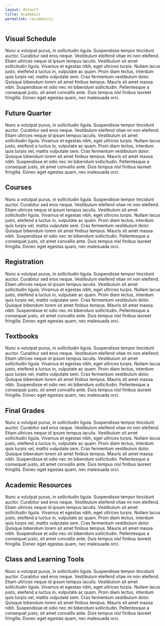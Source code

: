 ```yaml
---
layout: default
title: Academics
permalink: /academics/
---
```


<div class="myuw-card">
    <h2>Visual Schedule</h2>
    Nunc a volutpat purus, in sollicitudin ligula. Suspendisse tempor tincidunt auctor. Curabitur sed eros neque. Vestibulum eleifend vitae mi non eleifend. Etiam ultrices neque id ipsum tempus iaculis. Vestibulum sit amet sollicitudin ligula. Vivamus et egestas nibh, eget ultrices turpis. Nullam lacus justo, eleifend a luctus in, vulputate ac quam. Proin diam lectus, interdum quis turpis vel, mattis vulputate sem. Cras fermentum vestibulum dolor. Quisque bibendum lorem sit amet finibus tempus. Mauris sit amet massa nibh. Suspendisse et odio nec mi bibendum sollicitudin. Pellentesque a consequat justo, sit amet convallis ante. Duis tempus nisl finibus laoreet fringilla. Donec eget egestas quam, nec malesuada orci.
</div>

<div class="myuw-card">
    <h2>Future Quarter</h2>
    Nunc a volutpat purus, in sollicitudin ligula. Suspendisse tempor tincidunt auctor. Curabitur sed eros neque. Vestibulum eleifend vitae mi non eleifend. Etiam ultrices neque id ipsum tempus iaculis. Vestibulum sit amet sollicitudin ligula. Vivamus et egestas nibh, eget ultrices turpis. Nullam lacus justo, eleifend a luctus in, vulputate ac quam. Proin diam lectus, interdum quis turpis vel, mattis vulputate sem. Cras fermentum vestibulum dolor. Quisque bibendum lorem sit amet finibus tempus. Mauris sit amet massa nibh. Suspendisse et odio nec mi bibendum sollicitudin. Pellentesque a consequat justo, sit amet convallis ante. Duis tempus nisl finibus laoreet fringilla. Donec eget egestas quam, nec malesuada orci.
</div>

<div class="myuw-card">
    <h2>Courses</h2>
    Nunc a volutpat purus, in sollicitudin ligula. Suspendisse tempor tincidunt auctor. Curabitur sed eros neque. Vestibulum eleifend vitae mi non eleifend. Etiam ultrices neque id ipsum tempus iaculis. Vestibulum sit amet sollicitudin ligula. Vivamus et egestas nibh, eget ultrices turpis. Nullam lacus justo, eleifend a luctus in, vulputate ac quam. Proin diam lectus, interdum quis turpis vel, mattis vulputate sem. Cras fermentum vestibulum dolor. Quisque bibendum lorem sit amet finibus tempus. Mauris sit amet massa nibh. Suspendisse et odio nec mi bibendum sollicitudin. Pellentesque a consequat justo, sit amet convallis ante. Duis tempus nisl finibus laoreet fringilla. Donec eget egestas quam, nec malesuada orci.
</div>

<div class="myuw-card">
    <h2>Registration</h2>
    Nunc a volutpat purus, in sollicitudin ligula. Suspendisse tempor tincidunt auctor. Curabitur sed eros neque. Vestibulum eleifend vitae mi non eleifend. Etiam ultrices neque id ipsum tempus iaculis. Vestibulum sit amet sollicitudin ligula. Vivamus et egestas nibh, eget ultrices turpis. Nullam lacus justo, eleifend a luctus in, vulputate ac quam. Proin diam lectus, interdum quis turpis vel, mattis vulputate sem. Cras fermentum vestibulum dolor. Quisque bibendum lorem sit amet finibus tempus. Mauris sit amet massa nibh. Suspendisse et odio nec mi bibendum sollicitudin. Pellentesque a consequat justo, sit amet convallis ante. Duis tempus nisl finibus laoreet fringilla. Donec eget egestas quam, nec malesuada orci.
</div>

<div class="myuw-card">
    <h2>Textbooks</h2>
    Nunc a volutpat purus, in sollicitudin ligula. Suspendisse tempor tincidunt auctor. Curabitur sed eros neque. Vestibulum eleifend vitae mi non eleifend. Etiam ultrices neque id ipsum tempus iaculis. Vestibulum sit amet sollicitudin ligula. Vivamus et egestas nibh, eget ultrices turpis. Nullam lacus justo, eleifend a luctus in, vulputate ac quam. Proin diam lectus, interdum quis turpis vel, mattis vulputate sem. Cras fermentum vestibulum dolor. Quisque bibendum lorem sit amet finibus tempus. Mauris sit amet massa nibh. Suspendisse et odio nec mi bibendum sollicitudin. Pellentesque a consequat justo, sit amet convallis ante. Duis tempus nisl finibus laoreet fringilla. Donec eget egestas quam, nec malesuada orci.
</div>

<div class="myuw-card">
    <h2>Final Grades</h2>
    Nunc a volutpat purus, in sollicitudin ligula. Suspendisse tempor tincidunt auctor. Curabitur sed eros neque. Vestibulum eleifend vitae mi non eleifend. Etiam ultrices neque id ipsum tempus iaculis. Vestibulum sit amet sollicitudin ligula. Vivamus et egestas nibh, eget ultrices turpis. Nullam lacus justo, eleifend a luctus in, vulputate ac quam. Proin diam lectus, interdum quis turpis vel, mattis vulputate sem. Cras fermentum vestibulum dolor. Quisque bibendum lorem sit amet finibus tempus. Mauris sit amet massa nibh. Suspendisse et odio nec mi bibendum sollicitudin. Pellentesque a consequat justo, sit amet convallis ante. Duis tempus nisl finibus laoreet fringilla. Donec eget egestas quam, nec malesuada orci.
</div>

<div class="myuw-card">
    <h2>Academic Resources</h2>
    Nunc a volutpat purus, in sollicitudin ligula. Suspendisse tempor tincidunt auctor. Curabitur sed eros neque. Vestibulum eleifend vitae mi non eleifend. Etiam ultrices neque id ipsum tempus iaculis. Vestibulum sit amet sollicitudin ligula. Vivamus et egestas nibh, eget ultrices turpis. Nullam lacus justo, eleifend a luctus in, vulputate ac quam. Proin diam lectus, interdum quis turpis vel, mattis vulputate sem. Cras fermentum vestibulum dolor. Quisque bibendum lorem sit amet finibus tempus. Mauris sit amet massa nibh. Suspendisse et odio nec mi bibendum sollicitudin. Pellentesque a consequat justo, sit amet convallis ante. Duis tempus nisl finibus laoreet fringilla. Donec eget egestas quam, nec malesuada orci.
</div>

<div class="myuw-card">
    <h2>Class and Learning Tools</h2>
    Nunc a volutpat purus, in sollicitudin ligula. Suspendisse tempor tincidunt auctor. Curabitur sed eros neque. Vestibulum eleifend vitae mi non eleifend. Etiam ultrices neque id ipsum tempus iaculis. Vestibulum sit amet sollicitudin ligula. Vivamus et egestas nibh, eget ultrices turpis. Nullam lacus justo, eleifend a luctus in, vulputate ac quam. Proin diam lectus, interdum quis turpis vel, mattis vulputate sem. Cras fermentum vestibulum dolor. Quisque bibendum lorem sit amet finibus tempus. Mauris sit amet massa nibh. Suspendisse et odio nec mi bibendum sollicitudin. Pellentesque a consequat justo, sit amet convallis ante. Duis tempus nisl finibus laoreet fringilla. Donec eget egestas quam, nec malesuada orci.
</div>
